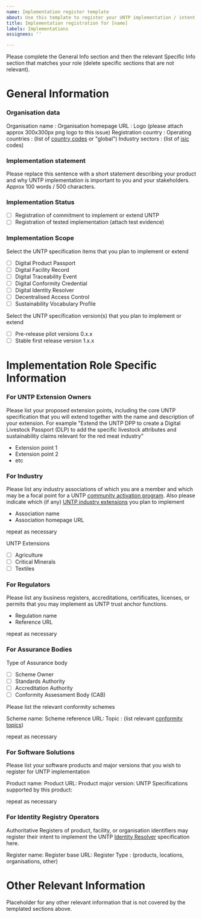 ```yaml
---
name: Implementation register template
about: Use this template to register your UNTP implementation / intent
title: Implementation registration for [name]
labels: Implementations
assignees: ''

---
```


Please complete the General Info section and then the relevant Specific Info section that matches your role (delete specific sections that are not relevant).

# General Information 

### Organisation data

Organisation name :
Organisation homepage URL :
Logo (please attach approx 300x300px png logo to this issue)
Registration country : 
Operating countries : (list of [country codes](https://vocabulary.uncefact.org/CountryId) or "global")
Industry sectors : (list of [isic](https://unstats.un.org/unsd/classifications/Econ/isic) codes)

### Implementation statement

Please replace this sentence with a short statement describing your product and why UNTP implementation is important to you and your stakeholders.  Approx 100 words / 500 characters.

### Implementation Status

- [ ] Registration of commitment to implement  or extend UNTP
- [ ] Registration of tested implementation (attach test evidence)

### Implementation Scope

Select the UNTP specification items that you plan to implement or extend

- [ ] Digital Product Passport
- [ ] Digital Facility Record
- [ ] Digital Traceability Event
- [ ] Digital Conformity Credential
- [ ] Digital Identity Resolver
- [ ] Decentralised Access Control
- [ ] Sustainability Vocabulary Profile

Select the UNTP specification version(s) that you plan to implement or extend

- [ ] Pre-release pilot versions 0.x.x
- [ ] Stable first release version 1.x.x

# Implementation Role Specific Information

### For UNTP Extension Owners

Please list your proposed extension points, including the core UNTP specification that you will extend together with the name and description of your extension.  For example "Extend the UNTP DPP to create a Digital Livestock Passport (DLP) to add the specific livestock attributes and sustainability claims relevant for the red meat industry"

- Extension point 1
- Extension point 2
- etc

### For Industry 

Please list any industry associations of which you are a member and which may be a focal point for a UNTP [community activation program](https://uncefact.github.io/spec-untp/docs/business-case/CommunityActivationProgram). Also please indicate which (if any) [UNTP industry extensions](https://uncefact.github.io/spec-untp/docs/extensions/) you plan to implement

- Association name
- Association homepage URL

repeat as necessary

UNTP Extensions

- [ ] Agriculture
- [ ] Critical Minerals
- [ ] Textiles

### For Regulators

Please list any business registers, accreditations, certificates, licenses, or permits that you may implement as UNTP trust anchor functions. 

- Regulation name 
- Reference URL

repeat as necessary

### For Assurance Bodies

Type of Assurance body

- [ ] Scheme Owner
- [ ] Standards Authority
- [ ] Accreditation Authority
- [ ] Conformity Assessment Body (CAB)

Please list the relevant conformity schemes

Scheme name: 
Scheme reference URL:
Topic : (list relevant [conformity topics](https://test.uncefact.org/vocabulary/untp/core/0/conformityTopicCode))

repeat as necessary

### For Software Solutions

Please list your software products and major versions that you wish to register for UNTP implementation

Product name: 
Product URL:
Product major version: 
UNTP Specifications supported by this product:

repeat as necessary

### For Identity Registry Operators

Authoritative Registers of product, facility, or organisation identifiers may register their intent to implement the UNTP [Identity Resolver](https://uncefact.github.io/spec-untp/docs/specification/IdentityResolver) specification here.  

Register name: 
Register base URL:
Register Type : (products, locations, organisations, other)

# Other Relevant Information

Placeholder for any other relevant information that is not covered by the templated sections above.
